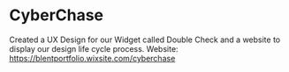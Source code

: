 # CyberChase
Created a UX Design for our Widget called Double Check and a website to display our design life cycle process.
Website: https://blentportfolio.wixsite.com/cyberchase
